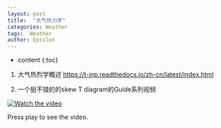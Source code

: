 ```yaml
---
layout: post
title:  "大气热力学"
categories: Weather
tags:  Weather
author: Epsilon
---
```


* content
{:toc}

1. 大气热烈学概述
https://t-inp.readthedocs.io/zh-cn/latest/index.html

2. 一个挺不错的的skew T diagram的Guide系列视频


[![Watch the video](https://yt3.googleusercontent.com/SG1oC0oISFT5MKEV_oUMjRZW2p5PTwhevfoev7TpE2Krs5HBBsCIupVJLZ59XaYFuoOOYl-pBg=s160-c-k-c0x00ffffff-no-rj)](https://www.youtube.com/watch?v=ztrDMo6f0Ls)

Press play to see the video.
